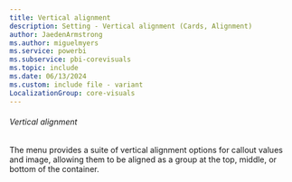 ```yaml
---
title: Vertical alignment
description: Setting - Vertical alignment (Cards, Alignment)
author: JaedenArmstrong
ms.author: miguelmyers
ms.service: powerbi
ms.subservice: pbi-corevisuals
ms.topic: include
ms.date: 06/13/2024
ms.custom: include file - variant
LocalizationGroup: core-visuals
---
```

###### Vertical alignment

The menu provides a suite of vertical alignment options for callout values and image, allowing them to be aligned as a group at the top, middle, or bottom of the container.
